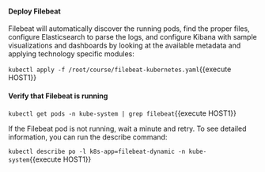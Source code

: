 #### Deploy Filebeat

Filebeat will automatically discover the running pods, find the proper files, configure Elasticsearch to parse the logs, and configure Kibana with sample visualizations and dashboards by looking at the available metadata and applying technology specific modules:

`kubectl apply -f /root/course/filebeat-kubernetes.yaml`{{execute HOST1}}

#### Verify that Filebeat is running

`kubectl get pods -n kube-system | grep filebeat`{{execute HOST1}}

If the Filebeat pod is not running, wait a minute and retry. To see detailed information, you can run the describe command:

`kubectl describe po -l k8s-app=filebeat-dynamic -n kube-system`{{execute HOST1}}
